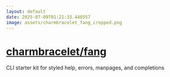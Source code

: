 ```yaml
---
layout: default
date: 2025-07-09T01:21:33.446557
image: assets/charmbracelet_fang_cropped.png
---
```


# [charmbracelet/fang](https://github.com/charmbracelet/fang)

CLI starter kit for styled help, errors, manpages, and completions
